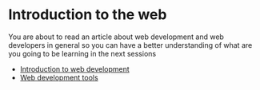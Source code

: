 # Introduction to the web
You are about to read an article about web development and web developers in general so you can have a better understanding of what are you going to be learning in the next sessions

- [Introduction to web development](./intro-to-web)
- [Web development tools](./webdev-tools.md)